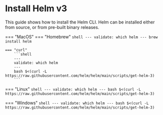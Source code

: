 # Install Helm v3

This guide shows how to install the Helm CLI. Helm can be installed either from source, or from pre-built binary releases.

=== "MacOS"
    === "Homebrew"
        ```shell
        ---
        validate: which helm
        ---
        brew install helm
        ```
    
    === "curl"
        ```shell
        ---
        validate: which helm
        ---
        bash $<(curl -L https://raw.githubusercontent.com/helm/helm/main/scripts/get-helm-3)
        ```

=== "Linux"
    ```shell
    ---
    validate: which helm
    ---
    bash $<(curl -L https://raw.githubusercontent.com/helm/helm/main/scripts/get-helm-3)
    ```

=== "Windows"
    ```shell
    ---
    validate: which helm
    ---
    bash $<(curl -L https://raw.githubusercontent.com/helm/helm/main/scripts/get-helm-3)
    ```
